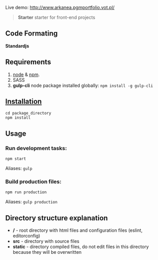 Live demo:
http://www.arkanea.pgmportfolio.vot.pl/

> **Starter** starter for front-end projects

## Code Formating
**Standardjs**

## Requirements
1. [node](https://nodejs.org/en/) & [npm](https://docs.npmjs.com/cli/install).
2. SASS
3. **gulp-cli** node package installed globally:
`npm install -g gulp-cli`

## [Installation](docs/install.md)

```shell
cd package_directory
npm install
```

## Usage

### Run development tasks:

```shell
npm start
```

Aliases: `gulp`


### Build production files:

```shell
npm run production
```

Aliases: `gulp production`

## Directory structure explanation

* **/** - root directory with html files and configuration files (eslint, editorconfig)
* **src** - directory with source files
* **static** - directory compiled files, do not edit files in this directory because they will be overwritten
